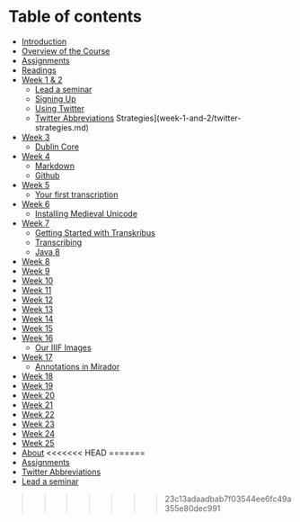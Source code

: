 # Table of contents

* [Introduction](README.md)
* [Overview of the Course](overview-of-the-course.md)
* [Assignments](assignments.md)
* [Readings](readings.md)
* [Week 1 & 2](week-1-and-2/README.md)
  * [Lead a seminar]()
  * [Signing Up](week-1-and-2/signing-up.md)
  * [Using Twitter](week-1-and-2/twitter.md)
  * [Twitter Abbreviations](twitter-abbreviations.md) Strategies](week-1-and-2/twitter-strategies.md)
* [Week 3](week-3/README.md)
  * [Dublin Core](week-3/dublin-core.md)
* [Week 4](week-4/README.md)
  * [Markdown](week-4/markdown.md)
  * [Github](week-4/github.md)
* [Week 5](week-5/README.md)
  * [Your first transcription](week-5/your-first-transcription.md)
* [Week 6](week-6/README.md)
  * [Installing Medieval Unicode](week-6/installing-medieval-unicode.md)
* [Week 7](week-7/README.md)
  * [Getting Started with Transkribus](week-7/getting-started-with-transkribus.md)
  * [Transcribing](week-7/transcribing.md)
  * [Java 8](week-7/java-8.md)
* [Week 8](week-8.md)
* [Week 9](week-9.md)
* [Week 10](week-10.md)
* [Week 11](week-11.md)
* [Week 12](week-12.md)
* [Week 13](week-13.md)
* [Week 14](week-14.md)
* [Week 15](week-15.md)
* [Week 16](week-16/README.md)
  * [Our IIIF Images](week-16/our-iiif-images.md)
* [Week 17](week-17/README.md)
  * [Annotations in Mirador](week-17/annotations-in-mirador.md)
* [Week 18](week-18.md)
* [Week 19](week-19.md)
* [Week 20](week-20.md)
* [Week 21](week-21.md)
* [Week 22](week-22.md)
* [Week 23](week-23.md)
* [Week 24](week-24.md)
* [Week 25](week-25.md)
* [About](about.md)
<<<<<<< HEAD
=======
* [Assignments](assignments-1.md)
* [Twitter Abbreviations](twitter-abbreviations.md)
* [Lead a seminar](lead-a-seminar.md)

>>>>>>> 23c13adaadbab7f03544ee6fc49a355e80dec991
